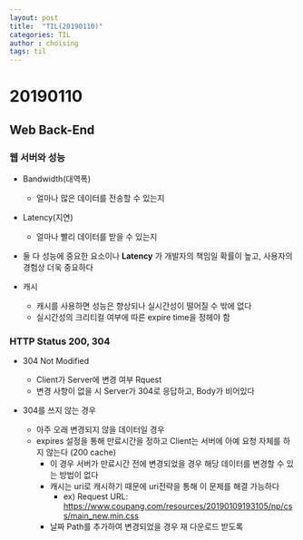 ```yaml
---
layout: post
title:  "TIL(20190110)"
categories: TIL
author : choising
tags: til
---
```


# 20190110

## Web Back-End

### 웹 서버와 성능

- Bandwidth(대역폭)
    - 얼마나 많은 데이터를 전송할 수 있는지

- Latency(지연)
    - 얼마나 빨리 데이터를 받을 수 있는지

- 둘 다 성능에 중요한 요소이나 **Latency** 가 개발자의 책임일 확률이 높고, 사용자의 경험상 더욱 중요하다

- 캐시
    - 캐시를 사용하면 성능은 향상되나 실시간성이 떨어질 수 밖에 없다
    - 실시간성의 크리티컬 여부에 따른 expire time을 정헤야 함

### HTTP Status 200, 304

- 304 Not Modified
    - Client가 Server에 변경 여부 Rquest
    - 변경 사항이 없을 시 Server가 304로 응답하고, Body가 비어있다

- 304를 쓰지 않는 경우
    - 아주 오래 변경되지 않을 데이터일 경우
    - expires 설정을 통해 만료시간을 정하고 Client는 서버에 아예 요청 자체를 하지 않는다 (200 cache)
        - 이 경우 서버가 만료시간 전에 변경되었을 경우 해당 데이터를 변경할 수 있는 방법이 없다
        - 캐시는 uri로 캐시하기 때문에 uri전략을 통해 이 문제를 해결 가능하다
            - ex) Request URL: https://www.coupang.com/resources/20190109193105/np/css/main_new.min.css
        - 날짜 Path를 추가하여 변경되었을 경우 재 다운로드 받도록



